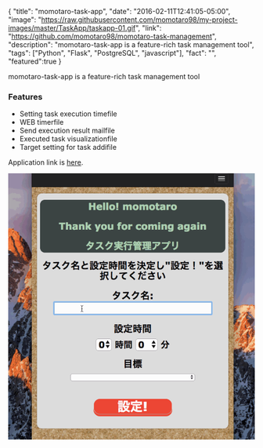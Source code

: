 {
  "title": "momotaro-task-app",
  "date": "2016-02-11T12:41:05-05:00",
  "image": "https://raw.githubusercontent.com/momotaro98/my-project-images/master/TaskApp/taskapp-01.gif",
  "link": "https://github.com/momotaro98/momotaro-task-management",
  "description": "momotaro-task-app is a feature-rich task management tool",
  "tags": ["Python", "Flask", "PostgreSQL", "javascript"],
  "fact": "",
  "featured":true
}

<p>momotaro-task-app is a feature-rich task management tool</p>
<h3>Features</h3>
<ul>
  <li>Setting task execution timefile</li>
  <li>WEB timerfile</li>
  <li>Send execution result mailfile</li>
  <li>Executed task visualizationfile</li>
  <li>Target setting for task addifile</li>
</ul>
<p>Application link is <a href="https://ancient-reaches-5759.herokuapp.com/">here</a>.</p>
<img src="https://raw.githubusercontent.com/momotaro98/my-project-images/master/TaskApp/taskapp-01.gif">
